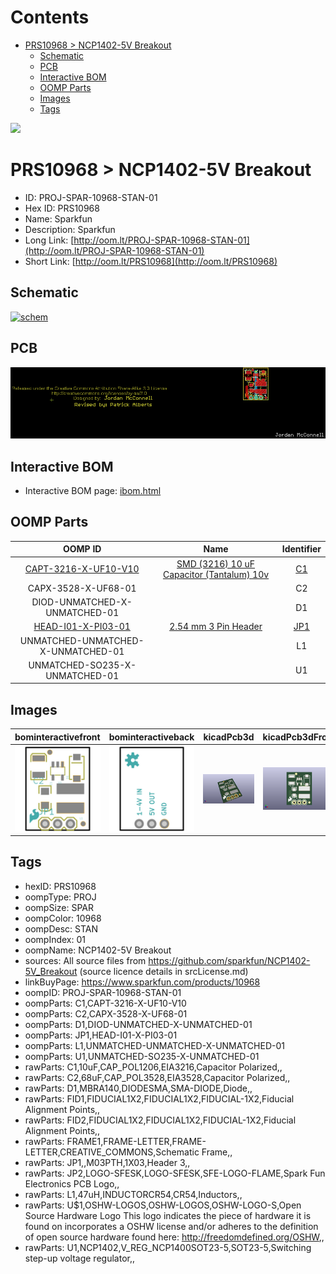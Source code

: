 



Contents
========

* [PRS10968 > NCP1402-5V Breakout](#prs10968--ncp1402-5v-breakout)
	* [Schematic](#schematic)
	* [PCB](#pcb)
	* [Interactive BOM](#interactive-bom)
	* [OOMP Parts](#oomp-parts)
	* [Images](#images)
	* [Tags](#tags)
  
![][im]
# PRS10968 > NCP1402-5V Breakout

- ID: PROJ-SPAR-10968-STAN-01
- Hex ID: PRS10968
- Name: Sparkfun
- Description: Sparkfun
- Long Link: [http://oom.lt/PROJ-SPAR-10968-STAN-01](http://oom.lt/PROJ-SPAR-10968-STAN-01)
- Short Link: [http://oom.lt/PRS10968](http://oom.lt/PRS10968)

## Schematic
  
[![schem](eagleSchemImage.png)](eagleSchemImage.png)
## PCB
  
[![pcb](eagleImage.png)](eagleImage.png)
## Interactive BOM

- Interactive BOM page: [ibom.html](https://htmlpreview.github.io/?https://github.com/oomlout/oomlout_OOMP_projects/blob/main/PROJ-SPAR-10968-STAN-01/kicad/bom/ibom.html)

## OOMP Parts
  

|OOMP ID|Name|Identifier|
| :---: | :---: | :---: |
|[CAPT-3216-X-UF10-V10](https://github.com/oomlout/oomlout_OOMP_parts/tree/main/CAPT-3216-X-UF10-V10/)|[SMD (3216) 10 uF Capacitor (Tantalum) 10v](https://github.com/oomlout/oomlout_OOMP_parts/tree/main/CAPT-3216-X-UF10-V10/)|[C1](https://github.com/oomlout/oomlout_OOMP_parts/tree/main/CAPT-3216-X-UF10-V10/)|
|CAPX-3528-X-UF68-01||C2|
|DIOD-UNMATCHED-X-UNMATCHED-01||D1|
|[HEAD-I01-X-PI03-01](https://github.com/oomlout/oomlout_OOMP_parts/tree/main/HEAD-I01-X-PI03-01/)|[2.54 mm 3 Pin Header](https://github.com/oomlout/oomlout_OOMP_parts/tree/main/HEAD-I01-X-PI03-01/)|[JP1](https://github.com/oomlout/oomlout_OOMP_parts/tree/main/HEAD-I01-X-PI03-01/)|
|UNMATCHED-UNMATCHED-X-UNMATCHED-01||L1|
|UNMATCHED-SO235-X-UNMATCHED-01||U1|

## Images
  
  

|bominteractivefront|bominteractiveback|kicadPcb3d|kicadPcb3dFront|kicadPcb3dBack|kicadSchem|eagleImage|eagleSchemImage|pcbdraw|pcbdrawback|
| :---: | :---: | :---: | :---: | :---: | :---: | :---: | :---: | :---: | :---: |
|[![bominteractivefront](bomFront_140.png)](bomFront.png)|[![bominteractiveback](bomBack_140.png)](bomBack.png)|[![kicadPcb3d](kicadPcb3d_140.png)](kicadPcb3d.png)|[![kicadPcb3dFront](kicadPcb3dFront_140.png)](kicadPcb3dFront.png)|[![kicadPcb3dBack](kicadPcb3dBack_140.png)](kicadPcb3dBack.png)|[![kicadSchem](kicadSchem_140.png)](kicadSchem.png)|[![eagleImage](eagleImage_140.png)](eagleImage.png)|[![eagleSchemImage](eagleSchemImage_140.png)](eagleSchemImage.png)|[![pcbdraw](pcbdraw_140.png)](pcbdraw.png)|[![pcbdrawback](pcbdrawBack_140.png)](pcbdrawBack.png)|

## Tags

- hexID: PRS10968
- oompType: PROJ
- oompSize: SPAR
- oompColor: 10968
- oompDesc: STAN
- oompIndex: 01
- oompName: NCP1402-5V Breakout
- sources: All source files from https://github.com/sparkfun/NCP1402-5V_Breakout (source licence details in srcLicense.md)
- linkBuyPage: https://www.sparkfun.com/products/10968
- oompID: PROJ-SPAR-10968-STAN-01
- oompParts: C1,CAPT-3216-X-UF10-V10
- oompParts: C2,CAPX-3528-X-UF68-01
- oompParts: D1,DIOD-UNMATCHED-X-UNMATCHED-01
- oompParts: JP1,HEAD-I01-X-PI03-01
- oompParts: L1,UNMATCHED-UNMATCHED-X-UNMATCHED-01
- oompParts: U1,UNMATCHED-SO235-X-UNMATCHED-01
- rawParts: C1,10uF,CAP_POL1206,EIA3216,Capacitor Polarized,,
- rawParts: C2,68uF,CAP_POL3528,EIA3528,Capacitor Polarized,,
- rawParts: D1,MBRA140,DIODESMA,SMA-DIODE,Diode,,
- rawParts: FID1,FIDUCIAL1X2,FIDUCIAL1X2,FIDUCIAL-1X2,Fiducial Alignment Points,,
- rawParts: FID2,FIDUCIAL1X2,FIDUCIAL1X2,FIDUCIAL-1X2,Fiducial Alignment Points,,
- rawParts: FRAME1,FRAME-LETTER,FRAME-LETTER,CREATIVE_COMMONS,Schematic Frame,,
- rawParts: JP1,,M03PTH,1X03,Header 3,,
- rawParts: JP2,LOGO-SFESK,LOGO-SFESK,SFE-LOGO-FLAME,Spark Fun Electronics PCB Logo,,
- rawParts: L1,47uH,INDUCTORCR54,CR54,Inductors,,
- rawParts: U$1,OSHW-LOGOS,OSHW-LOGOS,OSHW-LOGO-S,Open Source Hardware Logo This logo indicates the piece of hardware it is found on incorporates a OSHW license and/or adheres to the definition of open source hardware found here: http://freedomdefined.org/OSHW,,
- rawParts: U1,NCP1402,V_REG_NCP1400SOT23-5,SOT23-5,Switching step-up voltage regulator,,



[im]: kicadPcb3d_450.png
